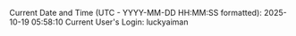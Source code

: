 Current Date and Time (UTC - YYYY-MM-DD HH:MM:SS formatted): 2025-10-19 05:58:10
Current User's Login: luckyaiman

